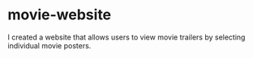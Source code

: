 # movie-website
I created a website that allows users to view movie trailers by selecting individual movie posters.
